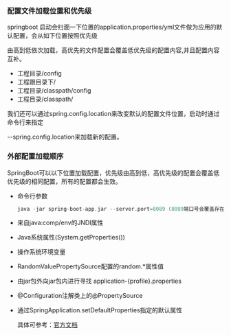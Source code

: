### 配置文件加载位置和优先级

springboot 启动会扫面一下位置的application.properties/yml文件做为应用的默认配置，会从如下位置按照优先级

由高到低依次加载，高优先的文件配置会覆盖低优先级的配置内容,并且配置内容互补。

* 工程目录/config
* 工程跟目录下/
* 工程目录/classpath/config
* 工程目录/classpath/

我们还可以通过spring.config.location来改变默认的配置文件位置，启动时通过命令行来指定

--spring.config.location来加载新的配置。



### 外部配置加载顺序

SpringBoot可以以下位置加载配置，优先级由高到低，高优先级的配置会覆盖低优先级的相同配置，所有的配置都会生效。

* 命令行参数 

  ```c
  java -jar spring-boot-app.jar --server.port=8089 (8089端口号会覆盖存在的server.port配置的端口)
  ```

* 来自java:comp/env的JNDI属性

* Java系统属性(System.getProperties())

* 操作系统环境变量

* RandomValuePropertySource配置的random.*属性值

* 由jar包外向jar包内进行寻找 application-{profile}.properties

* @Configuration注解类上的@PropertySource

* 通过SpringApplication.setDefaultProperties指定的默认属性

  具体可参考：[官方文档](https://docs.spring.io/spring-boot/docs/2.1.18.RELEASE/reference/html/boot-features-external-config.html)

